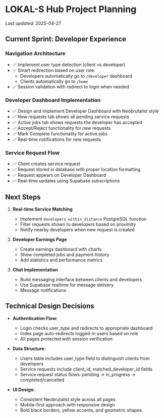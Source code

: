 # LOKAL-S Hub Project Planning

_Last updated: 2025-04-27_

## Current Sprint: Developer Experience

### Navigation Architecture

- ✅ Implement user type detection (client vs developer)
- ✅ Smart redirection based on user role:
  - Developers automatically go to `/developer` dashboard
  - Clients automatically go to `/home`
- ✅ Session validation with redirect to login when needed

### Developer Dashboard Implementation

- ✅ Design and implement Developer Dashboard with Neobrutalist style
- ✅ New requests tab shows all pending service requests
- ✅ Active jobs tab shows requests the developer has accepted
- ✅ Accept/Reject functionality for new requests
- ✅ Mark Complete functionality for active jobs
- ✅ Real-time notifications for new requests

### Service Request Flow

- ✅ Client creates service request
- ✅ Request stored in database with proper location formatting
- ✅ Request appears on Developer Dashboard
- ✅ Real-time updates using Supabase subscriptions

## Next Steps

1. **Real-time Service Matching**
   - Implement `developers_within_distance` PostgreSQL function
   - Filter requests shown to developers based on proximity
   - Notify nearby developers when new request is created

2. **Developer Earnings Page**
   - Create earnings dashboard with charts
   - Show completed jobs and payment history
   - Add statistics and performance metrics

3. **Chat Implementation**
   - Build messaging interface between clients and developers
   - Use Supabase realtime for message delivery
   - Message notifications

## Technical Design Decisions

- **Authentication Flow:**
  - Login checks user_type and redirects to appropriate dashboard
  - Index page auto-redirects logged-in users based on role
  - All pages protected with session verification

- **Data Structure:**
  - Users table includes user_type field to distinguish clients from developers
  - Service requests include client_id, matched_developer_id fields
  - Service request status flows: pending → in_progress → completed/cancelled

- **UI Design:**
  - Consistent Neobrutalist style across all pages
  - Mobile-first approach with responsive design
  - Bold black borders, yellow accents, and geometric shapes
